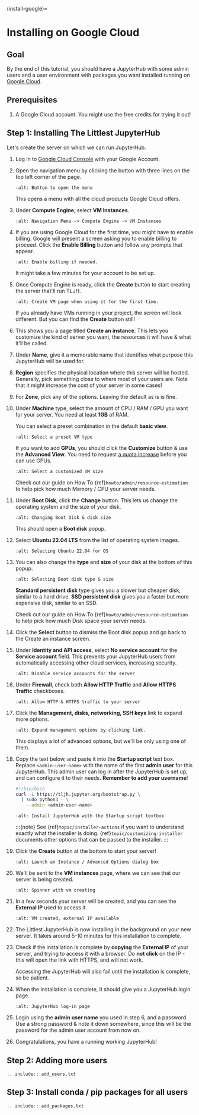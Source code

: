 (install-google)=

# Installing on Google Cloud

## Goal

By the end of this tutorial, you should have a JupyterHub with some admin
users and a user environment with packages you want installed running on
[Google Cloud](https://cloud.google.com/).

## Prerequisites

1. A Google Cloud account. You might use the free credits for trying it out!

## Step 1: Installing The Littlest JupyterHub

Let's create the server on which we can run JupyterHub.

1.  Log in to [Google Cloud Console](https://console.cloud.google.com) with
    your Google Account.

2.  Open the navigation menu by clicking the button with three lines on the top
    left corner of the page.

    ```{image} ../images/providers/google/left-menu-button.png
    :alt: Button to open the menu
    ```

    This opens a menu with all the cloud products Google Cloud offers.

3.  Under **Compute Engine**, select **VM Instances**.

    ```{image} ../images/providers/google/vm-instances-menu.png
    :alt: Navigation Menu -> Compute Engine -> VM Instances
    ```

4.  If you are using Google Cloud for the first time, you might have to
    enable billing. Google will present a screen asking you to enable billing
    to proceed. Click the **Enable Billing** button and follow any prompts
    that appear.

    ```{image} ../images/providers/google/enable-billing.png
    :alt: Enable billing if needed.
    ```

    It might take a few minutes for your account to be set up.

5.  Once Compute Engine is ready, click the **Create** button to start
    creating the server that'll run TLJH.

    ```{image} ../images/providers/google/create-vm-first.png
    :alt: Create VM page when using it for the first time.
    ```

    If you already have VMs running in your project, the screen will look
    different. But you can find the **Create** button still!

6.  This shows you a page titled **Create an instance**. This lets you customize
    the kind of server you want, the resources it will have & what it'll be called.

7.  Under **Name**, give it a memorable name that identifies what purpose this
    JupyterHub will be used for.

8.  **Region** specifies the physical location where this server will be hosted.
    Generally, pick something close to where most of your users are. Note that
    it might increase the cost of your server in some cases!

9.  For **Zone**, pick any of the options. Leaving the default as is is fine.

10. Under **Machine** type, select the amount of CPU / RAM / GPU you want for your
    server. You need at least **1GB** of RAM.

    You can select a preset combination in the default **basic view**.

    ```{image} ../images/providers/google/machine-type-basic.png
    :alt: Select a preset VM type
    ```

    If you want to add **GPUs**, you should click the **Customize** button &
    use the **Advanced View**. You need to request [a quota increase](https://cloud.google.com/compute/quotas#gpus)
    before you can use GPUs.

    ```{image} ../images/providers/google/machine-type-advanced.png
    :alt: Select a customized VM size
    ```

    Check out our guide on How To {ref}`howto/admin/resource-estimation` to help pick
    how much Memory / CPU your server needs.

11. Under **Boot Disk**, click the **Change** button. This lets us change the
    operating system and the size of your disk.

    ```{image} ../images/providers/google/boot-disk-button.png
    :alt: Changing Boot Disk & disk size
    ```

    This should open a **Boot disk** popup.

12. Select **Ubuntu 22.04 LTS** from the list of operating system images.

    ```{image} ../images/providers/google/boot-disk-ubuntu.png
    :alt: Selecting Ubuntu 22.04 for OS
    ```

13. You can also change the **type** and **size** of your disk at the bottom
    of this popup.

    ```{image} ../images/providers/google/boot-disk-size.png
    :alt: Selecting Boot disk type & size
    ```

    **Standard persistent disk** type gives you a slower but cheaper disk, similar
    to a hard drive. **SSD persistent disk** gives you a faster but more expensive
    disk, similar to an SSD.

    Check out our guide on How To {ref}`howto/admin/resource-estimation` to help pick
    how much Disk space your server needs.

14. Click the **Select** button to dismiss the Boot disk popup and go back to the
    Create an instance screen.

15. Under **Identity and API access**, select **No service account** for the
    **Service account** field. This prevents your JupyterHub users from automatically
    accessing other cloud services, increasing security.

    ```{image} ../images/providers/google/no-service-account.png
    :alt: Disable service accounts for the server
    ```

16. Under **Firewall**, check both **Allow HTTP Traffic** and **Allow HTTPS Traffic**
    checkboxes.

    ```{image} ../images/providers/google/firewall.png
    :alt: Allow HTTP & HTTPS traffic to your server
    ```

17. Click the **Management, disks, networking, SSH keys** link to expand more
    options.

    ```{image} ../images/providers/google/management-button.png
    :alt: Expand management options by clicking link.
    ```

    This displays a lot of advanced options, but we'll be only using one of them.

18. Copy the text below, and paste it into the **Startup script** text box. Replace
    `<admin-user-name>` with the name of the first **admin user** for this
    JupyterHub. This admin user can log in after the JupyterHub is set up, and
    can configure it to their needs. **Remember to add your username**!

    ```bash
    #!/bin/bash
    curl -L https://tljh.jupyter.org/bootstrap.py \
      | sudo python3 - \
        --admin <admin-user-name>
    ```

    ```{image} ../images/providers/google/startup-script.png
    :alt: Install JupyterHub with the Startup script textbox
    ```

    :::{note}
    See {ref}`topic/installer-actions` if you want to understand exactly what the installer is doing.
    {ref}`topic/customizing-installer` documents other options that can be passed to the installer.
    :::

19. Click the **Create** button at the bottom to start your server!

    ```{image} ../images/providers/google/create-vm-button.png
    :alt: Launch an Instance / Advanced Options dialog box
    ```

20. We'll be sent to the **VM instances** page, where we can see that our server
    is being created.

    ```{image} ../images/providers/google/vm-creating.png
    :alt: Spinner with vm creating
    ```

21. In a few seconds your server will be created, and you can see the **External IP**
    used to access it.

    ```{image} ../images/providers/google/vm-created.png
    :alt: VM created, external IP available
    ```

22. The Littlest JupyterHub is now installing in the background on your new server.
    It takes around 5-10 minutes for this installation to complete.

23. Check if the installation is complete by **copying** the **External IP**
    of your server, and trying to access it with a browser. Do **not click** on the
    IP - this will open the link with HTTPS, and will not work.

    Accessing the JupyterHub will also fail until the installation is complete,
    so be patient.

24. When the installation is complete, it should give you a JupyterHub login page.

    ```{image} ../images/first-login.png
    :alt: JupyterHub log-in page
    ```

25. Login using the **admin user name** you used in step 6, and a password. Use a
    strong password & note it down somewhere, since this will be the password for
    the admin user account from now on.

26. Congratulations, you have a running working JupyterHub!

## Step 2: Adding more users

```{eval-rst}
.. include:: add_users.txt
```

## Step 3: Install conda / pip packages for all users

```{eval-rst}
.. include:: add_packages.txt
```
